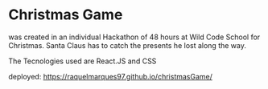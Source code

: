 # Christmas Game 
was created in an individual Hackathon of 48 hours at Wild Code School for Christmas. Santa Claus has to catch the presents he lost along the way.

The Tecnologies used are React.JS and CSS

deployed: https://raquelmarques97.github.io/christmasGame/
